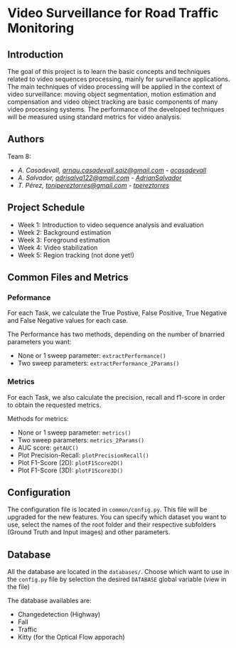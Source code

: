# Video Surveillance for Road Traffic Monitoring

## Introduction 

The goal of this project is to learn the basic concepts and techniques related to video sequences processing, mainly for surveillance applications. The main techniques of video processing will be applied in the context of video surveillance: moving object segmentation, motion estimation and compensation and video object tracking are basic components of many video processing systems. The performance of the developed techniques will be measured using standard metrics for video analysis.

## Authors

Team 8:
- _A. Casadevall, arnau.casadevall.saiz@gmail.com - [acasadevall](https://github.com/acasadevall)_
- _A. Salvador, adrisalva122@gmail.com - [AdrianSalvador](https://github.com/AdrianSalvador)_
- _T. Pérez, tonipereztorres@gmail.com - [tpereztorres](https://github.com/tpereztorres)_

## Project Schedule

- Week 1: Introduction to video sequence analysis and evaluation
- Week 2: Background estimation
- Week 3: Foreground estimation
- Week 4: Video stabilization
- Week 5: Region tracking (not done yet!)

## Common Files and Metrics

### Peformance

For each Task, we calculate the True Postive, False Positive, True Negative and False Negative values for each case.

The Performance has two methods, depending on the number of bnarried parameters you want:

- None or 1 sweep parameter: `extractPerformance()`
- Two sweep parameters: `extractPerformance_2Params()`

### Metrics

For each Task, we also calculate the precision, recall and f1-score in order to obtain the requested metrics.

Methods for metrics:
- None or 1 sweep parameter: `metrics()`
- Two sweep parameters: `metrics_2Params()`
- AUC score: `getAUC()`
- Plot Precision-Recall: `plotPrecisionRecall()`
- Plot F1-Score (2D): `plotF1Score2D()`
- Plot F1-Score (3D): `plotF1Score3D()`

## Configuration

The configuration file is located in `common/config.py`. This file will be upgraded for the new features. You can specify which dataset you want to use, select the names of the root folder and their respective subfolders (Ground Truth and Input images) and other parameters.

## Database

All the database are located in the `databases/`. Choose which want to use in the `config.py` file by selection the desired `DATABASE` global variable (view in the file)

The database availables are:
- Changedetection (Highway)
- Fall
- Traffic
- Kitty (for the Optical Flow apporach)
